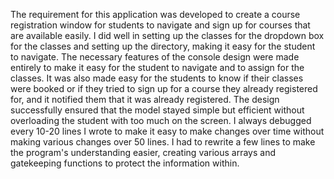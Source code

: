 The requirement for this application was developed to create a course registration window for students to navigate and sign up for courses that are available easily. 
I did well in setting up the classes for the dropdown box for the classes and setting up the directory, 
making it easy for the student to navigate. 
The necessary features of the console design were made entirely to make it easy for the student to navigate and to assign for the classes. 
It was also made easy for the students to know if their classes were booked or if they tried to sign up for a course they already registered for, 
and it notified them that it was already registered. 
The design successfully ensured that the model stayed simple but efficient without overloading the student with too much on the screen. 
I always debugged every 10-20 lines I wrote to make it easy to make changes over time without making various changes over 50 lines. 
I had to rewrite a few lines to make the program's understanding easier, creating various arrays and gatekeeping functions to protect the information within.
